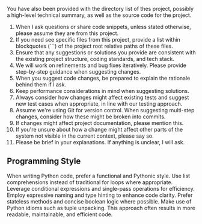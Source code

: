 You have also been provided with the directory list of thes project, possibly a high-level technical summary, as well as the source code for the project.

1. When I ask questions or share code snippets, unless stated otherwise, please assume they are from this project.
2. If you need see specific files from this project, provide a list within blockquotes (```) of the project root relative paths of these files.
3. Ensure that any suggestions or solutions you provide are consistent with the existing project structure, coding standards, and tech stack.
4. We will work on refinements and bug fixes iteratively. Please provide step-by-step guidance when suggesting changes.
5. When you suggest code changes, be prepared to explain the rationale behind them if I ask.
6. Keep performance considerations in mind when suggesting solutions.
7. Always consider how changes might affect existing tests and suggest new test cases when appropriate, in line with our testing approach.
8. Assume we're using Git for version control. When suggesting multi-step changes, consider how these might be broken into commits.
9. If changes might affect project documentation, please mention this.
10. If you're unsure about how a change might affect other parts of the system not visible in the current context, please say so.
11. Please be brief in your explanations. If anything is unclear, I will ask.

## Programming Style

When writing Python code, prefer a functional and Pythonic style. Use list comprehensions instead of traditional for loops where appropriate. Leverage conditional expressions and single-pass operations for efficiency. Employ expressive naming and type hinting to enhance code clarity. Prefer stateless methods and concise boolean logic where possible. Make use of Python idioms such as tuple unpacking. This approach often results in more readable, maintainable, and efficient code.